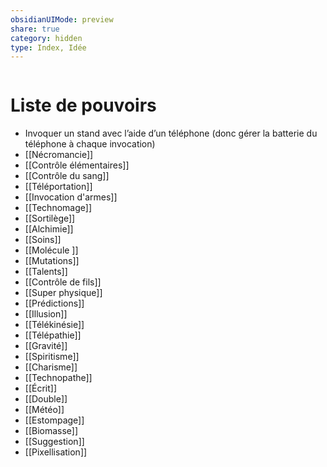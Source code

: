 ```yaml
---
obsidianUIMode: preview
share: true
category: hidden
type: Index, Idée
---
```

```folderv
```

# Liste de pouvoirs
- Invoquer un stand avec l’aide d’un téléphone (donc gérer la batterie du téléphone à chaque invocation)
- [[Nécromancie]]
- [[Contrôle élémentaires]]
- [[Contrôle du sang]]
- [[Téléportation]]
- [[Invocation d'armes]]
- [[Technomage]]
- [[Sortilège]]
- [[Alchimie]]
- [[Soins]]
- [[Molécule ]]
- [[Mutations]]
- [[Talents]]
- [[Contrôle de fils]]
- [[Super physique]]
- [[Prédictions]]
- [[Illusion]]
- [[Télékinésie]]
- [[Télépathie]]
- [[Gravité]]
- [[Spiritisme]]
- [[Charisme]]
- [[Technopathe]]
- [[Écrit]]
- [[Double]]
- [[Météo]]
- [[Estompage]]
- [[Biomasse]]
- [[Suggestion]]
- [[Pixellisation]]

